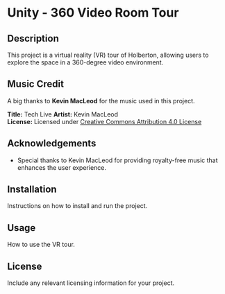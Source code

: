 # Unity - 360 Video Room Tour

## Description
This project is a virtual reality (VR) tour of Holberton, allowing users to explore the space in a 360-degree video environment.

## Music Credit
A big thanks to **Kevin MacLeod** for the music used in this project. 

**Title:** Tech Live 
**Artist:** Kevin MacLeod    
**License:** Licensed under [Creative Commons Attribution 4.0 License](https://creativecommons.org/licenses/by/4.0/)  

## Acknowledgements
- Special thanks to Kevin MacLeod for providing royalty-free music that enhances the user experience.

## Installation
Instructions on how to install and run the project.

## Usage
How to use the VR tour.

## License
Include any relevant licensing information for your project.
